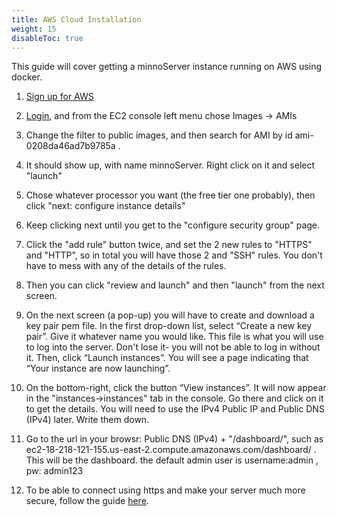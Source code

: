 ```yaml
---
title: AWS Cloud Installation
weight: 15
disableToc: true
---
```


This guide will cover getting a minnoServer instance running on AWS using docker.


1. [Sign up for AWS](https://aws.amazon.com/premiumsupport/knowledge-center/create-and-activate-aws-account/)

2. [Login](https://console.aws.amazon.com/console/home?nc2=h_ct&src=header-signin), and from the EC2 console left menu chose Images -> AMIs
3.  Change the filter to public images, and then search for AMI by id ami-0208da46ad7b9785a .  
4.  It should show up, with name minnoServer.  Right click on it and select "launch"
6.  Chose whatever processor you want (the free tier one probably), then click "next: configure instance details"
7.  Keep clicking next until you get to the "configure security group" page.
8.  Click the "add rule" button twice, and set the 2 new rules to "HTTPS" and "HTTP", so in total you will have those 2 and "SSH" rules.  You don't have to mess with any of the details of the rules.  
9.  Then you can click "review and launch" and then "launch" from the next screen.
10.  On the next screen (a pop-up) you will have to create and download a key pair pem file. In the first drop-down list, select “Create a new key pair”. Give it whatever name you would like.  This file is what you will use to log into the server.  Don't lose it- you will not be able to log in without it. Then, click “Launch instances”. You will see a page indicating that “Your instance are now launching”. 
11.  On the bottom-right, click the button “View instances”. It will now appear in the "instances->instances" tab in the console.  Go there and click on it to get the details.  You will need to use the IPv4 Public IP and Public DNS (IPv4) later.  Write them down. 
12. Go to the url in your browsr: Public DNS (IPv4) + "/dashboard/", such as ec2-18-218-121-155.us-east-2.compute.amazonaws.com/dashboard/ .  This will be the dashboard.  the default admin user is username:admin , pw: admin123
13.  To be able to connect using https and make your server much more secure, follow the guide [here](./awsfreessl).